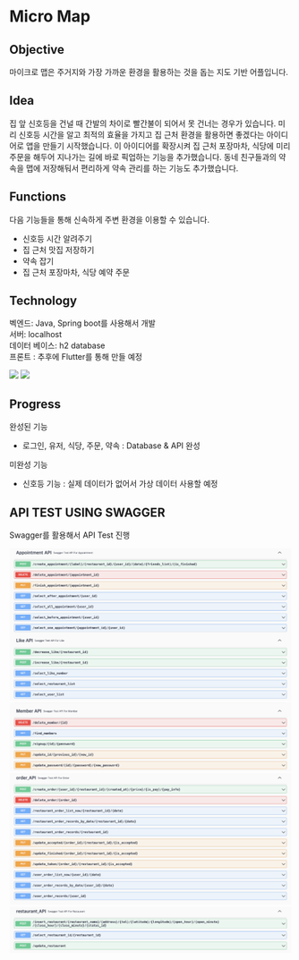 # Micro Map

## Objective
마이크로 맵은 주거지와 가장 가까운 환경을 활용하는 것을 돕는 지도 기반 어플입니다.

## Idea
집 앞 신호등을 건널 때 간발의 차이로 빨간불이 되어서 못 건너는 경우가 있습니다.
미리 신호등 시간을 알고 최적의 효율을 가지고 집 근처 환경을 활용하면 좋겠다는 아이디어로 앱을 만들기 시작했습니다.
이 아이디어를 확장시켜 집 근처 포장마차, 식당에 미리 주문을 해두어 지나가는 길에 바로 픽업하는 기능을 추가했습니다.
동네 친구들과의 약속을 맵에 저장해둬서 편리하게 약속 관리를 하는 기능도 추가했습니다.

## Functions

다음 기능들을 통해 신속하게 주변 환경을 이용할 수 있습니다.
- 신호등 시간 알려주기
- 집 근처 맛집 저장하기
- 약속 잡기
- 집 근처 포장마차, 식당 예약 주문

## Technology
벡엔드: Java, Spring boot를 사용해서 개발
<br>
서버: localhost
<br>
데이터 베이스: h2 database
<br>
프론트 : 추후에 Flutter를 통해 만들 예정 
<p align=left>
<img src="https://img.shields.io/badge/JAVA-007396?style=flat-square&logo=java&logoColor=white">
<img src="https://img.shields.io/badge/springboot-6DB33F?style=flat-square&logo=springboot&logoColor=black">
</p>

## Progress
완성된 기능
- 로그인, 유저, 식당, 주문, 약속 : Database & API 완성

미완성 기능

- 신호등 기능 : 실제 데이터가 없어서 가상 데이터 사용할 예정
## API TEST USING SWAGGER
Swagger를 활용해서 API Test 진행 

![swagger1](https://github.com/dddochi/micromap_server/blob/main/swagger1.png)
![swagger2](https://github.com/dddochi/micromap_server/blob/main/swagger2.png)
![swagger3](https://github.com/dddochi/micromap_server/blob/main/swagger3.png)
![swagger4](https://github.com/dddochi/micromap_server/blob/main/swagger4.png)


